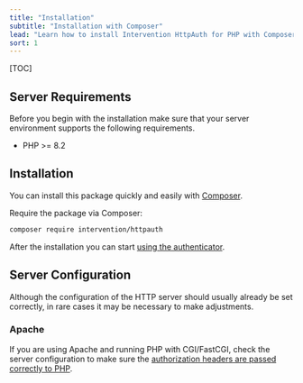 ```yaml
---
title: "Installation"
subtitle: "Installation with Composer"
lead: "Learn how to install Intervention HttpAuth for PHP with Composer and discover how to configure your web server to make the library work perfectly."
sort: 1
---
```


[TOC]

## Server Requirements

Before you begin with the installation make sure that your server environment
supports the following requirements.

- PHP >= 8.2

## Installation

You can install this package quickly and easily with [Composer](https://getcomposer.org/).

Require the package via Composer:

```bash
composer require intervention/httpauth
```

After the installation you can start [using the authenticator](/v5/api/authenticator).

## Server Configuration

Although the configuration of the HTTP server should usually already be set
correctly, in rare cases it may be necessary to make adjustments.

### Apache

If you are using Apache and running PHP with CGI/FastCGI, check the server
configuration to make sure the [authorization headers are passed correctly to
PHP](https://support.deskpro.com/en/kb/articles/missing-authorization-headers-with-apache).
